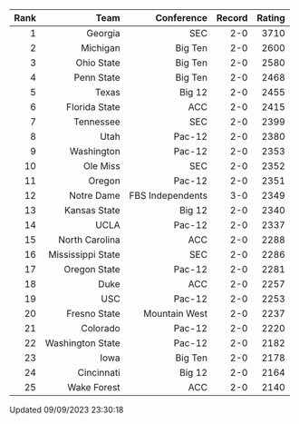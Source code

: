 | Rank  | Team                 | Conference           | Record   | Rating |
| ---:  | ---:                 | ---:                 | ---:     | ---:   |
| 1     | Georgia              | SEC                  | 2-0      | 3710   |
| 2     | Michigan             | Big Ten              | 2-0      | 2600   |
| 3     | Ohio State           | Big Ten              | 2-0      | 2580   |
| 4     | Penn State           | Big Ten              | 2-0      | 2468   |
| 5     | Texas                | Big 12               | 2-0      | 2455   |
| 6     | Florida State        | ACC                  | 2-0      | 2415   |
| 7     | Tennessee            | SEC                  | 2-0      | 2399   |
| 8     | Utah                 | Pac-12               | 2-0      | 2380   |
| 9     | Washington           | Pac-12               | 2-0      | 2353   |
| 10    | Ole Miss             | SEC                  | 2-0      | 2352   |
| 11    | Oregon               | Pac-12               | 2-0      | 2351   |
| 12    | Notre Dame           | FBS Independents     | 3-0      | 2349   |
| 13    | Kansas State         | Big 12               | 2-0      | 2340   |
| 14    | UCLA                 | Pac-12               | 2-0      | 2337   |
| 15    | North Carolina       | ACC                  | 2-0      | 2288   |
| 16    | Mississippi State    | SEC                  | 2-0      | 2286   |
| 17    | Oregon State         | Pac-12               | 2-0      | 2281   |
| 18    | Duke                 | ACC                  | 2-0      | 2257   |
| 19    | USC                  | Pac-12               | 2-0      | 2253   |
| 20    | Fresno State         | Mountain West        | 2-0      | 2237   |
| 21    | Colorado             | Pac-12               | 2-0      | 2220   |
| 22    | Washington State     | Pac-12               | 2-0      | 2182   |
| 23    | Iowa                 | Big Ten              | 2-0      | 2178   |
| 24    | Cincinnati           | Big 12               | 2-0      | 2164   |
| 25    | Wake Forest          | ACC                  | 2-0      | 2140   |

Updated 09/09/2023 23:30:18
